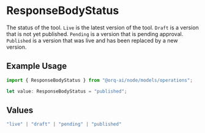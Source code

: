 # ResponseBodyStatus

The status of the tool. `Live` is the latest version of the tool. `Draft` is a version that is not yet published. `Pending` is a version that is pending approval. `Published` is a version that was live and has been replaced by a new version.

## Example Usage

```typescript
import { ResponseBodyStatus } from "@orq-ai/node/models/operations";

let value: ResponseBodyStatus = "published";
```

## Values

```typescript
"live" | "draft" | "pending" | "published"
```